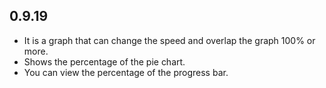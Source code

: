 ## 0.9.19

* It is a graph that can change the speed and overlap the graph 100% or more.
* Shows the percentage of the pie chart.
* You can view the percentage of the progress bar.
